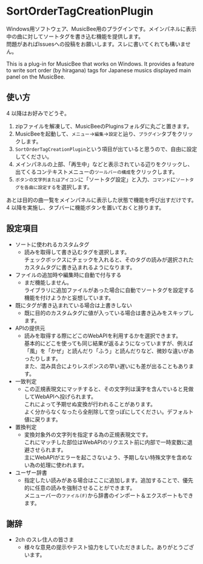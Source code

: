 # SortOrderTagCreationPlugin
Windows用ソフトウェア、MusicBee用のプラグインです。メインパネルに表示中の曲に対してソートタグを書き込む機能を提供します。<br/>
問題があればIssuesへの投稿をお願いします。スレに書いてくれても構いません。

This is a plug-in for MusicBee that works on Windows. It provides a feature to write sort order (by hiragana) tags for Japanese musics displayed main panel on the MusicBee.

## 使い方
4 以降はお好みでどうぞ。

1. zipファイルを解凍して、MusicBeeのPluginsフォルダに丸ごと置きます。
1. MusicBeeを起動して、`メニュー`→`編集`→`設定`と辿り、`プラグイン`タブをクリックします。
1. `SortOrderTagCreationPlugin`という項目が出ていると思うので、自由に設定してください。
1. メインパネルの上部、「再生中」などと表示されている辺りをクリックし、出てくるコンテキストメニューの`ツールバーの構成`をクリックします。
1. `ボタンの文字列またはアイコン`に「ソートタグ設定」と入力、`コマンド`に`ソートタグを各曲に設定する`を選択します。

あとは目的の曲一覧をメインパネルに表示した状態で機能を呼び出すだけです。<br/>
4 以降を実施し、タブバーに機能ボタンを置いておくと捗ります。

## 設定項目
- ソートに使われるカスタムタグ
  - 読みを取得して書き込むタグを選択します。<br/>
  チェックボックスにチェックを入れると、そのタグの読みが選択されたカスタムタグに書き込まれるようになります。
- ファイルの追加時や編集時に自動で付与する
  - まだ機能しません。<br/>
  ライブラリに追加ファイルがあった場合に自動でソートタグを設定する機能を付けようかと妄想しています。
- 既にタグが書き込まれている場合は上書きしない
  - 既に目的のカスタムタグに値が入っている場合は書き込みをスキップします。
- APIの提供元
  - 読みを取得する際にどこのWebAPIを利用するかを選択できます。<br/>
  基本的にどこを使っても同じ結果が返るようになっていますが、例えば「風」を「かぜ」と読んだり「ふう」と読んだりなど、微妙な違いがあったりします。<br/>
  また、混み具合によりレスポンスの早い遅いにも差が出ることもあります。
- 一致判定
  - この正規表現文にマッチすると、その文字列は漢字を含んでいると見做してWebAPIへ投げられます。<br/>
  これによって予期せぬ変換が行われることがあります。<br/>
  よく分からなくなったら全削除して空っぽにしてください。デフォルト値に戻ります。
- 置換判定
  - 変換対象外の文字列を指定する為の正規表現文です。<br/>
  これにマッチした部位はWebAPIのリクエスト前に内部で一時変数に退避させられます。<br/>
  主にWebAPIがエラーを起こさないよう、予期しない特殊文字を含めない為の処理に使われます。
- ユーザー辞書
  - 指定したい読みがある場合はここに追加します。追加することで、優先的に任意の読みを強制させることができます。<br/>
  メニューバーの`ファイル(F)`から辞書のインポート＆エクスポートもできます。

## 謝辞
- 2ch のスレ住人の皆さま
  - 様々な意見の提示やテスト協力をしていただきました。ありがとうございます。
